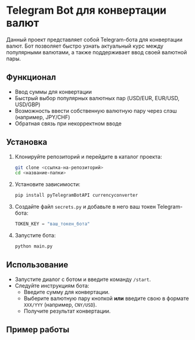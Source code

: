 # Telegram Bot для конвертации валют

Данный проект представляет собой Telegram-бота для конвертации валют. Бот позволяет быстро узнать актуальный курс между популярными валютами, а также поддерживает ввод своей валютной пары.

## Функционал

- Ввод суммы для конвертации
- Быстрый выбор популярных валютных пар (USD/EUR, EUR/USD, USD/GBP)
- Возможность ввести собственную валютную пару через слэш (например, JPY/CHF)
- Обратная связь при некорректном вводе

## Установка

1. Клонируйте репозиторий и перейдите в каталог проекта:
    ```bash
    git clone <ссылка-на-репозиторий>
    cd <название-папки>
    ```

2. Установите зависимости:
    ```bash
    pip install pyTelegramBotAPI currencyconverter
    ```

3. Создайте файл `secrets.py` и добавьте в него ваш токен Telegram-бота:
    ```python
    TOKEN_KEY = "ваш_токен_бота"
    ```

4. Запустите бота:
    ```bash
    python main.py
    ```

## Использование

- Запустите диалог с ботом и введите команду `/start`.
- Следуйте инструкциям бота:
  - Введите сумму для конвертации.
  - Выберите валютную пару кнопкой **или** введите свою в формате `XXX/YYY` (например, `CNY/USD`).
  - Получите результат конвертации.

## Пример работы
